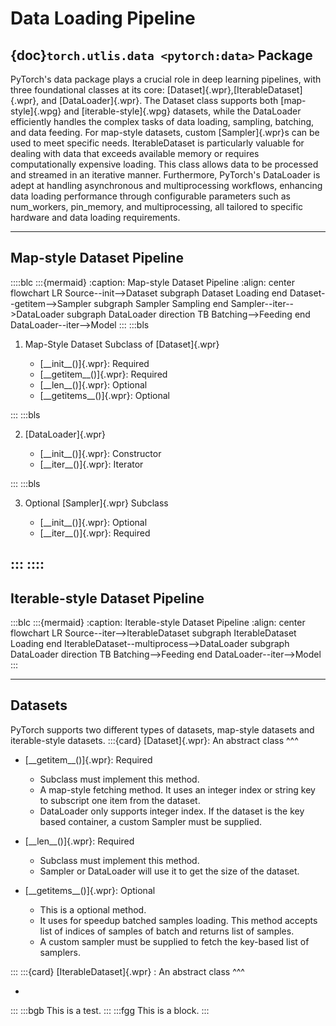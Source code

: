# Data Loading Pipeline

## {doc}`torch.utlis.data <pytorch:data>` Package

PyTorch's data package plays a crucial role in deep learning pipelines, with
three foundational classes at its core: [Dataset]{.wpr},[IterableDataset]{.wpr},
and [DataLoader]{.wpr}. The Dataset class supports both [map-style]{.wpg}
and [iterable-style]{.wpg} datasets, while the DataLoader efficiently
handles the complex tasks of data loading, sampling, batching, and data feeding.
For map-style datasets, custom [Sampler]{.wpr}s can be used to meet specific
needs. IterableDataset is particularly valuable for dealing with data that
exceeds available memory or requires computationally expensive loading.
This class allows data to be processed and streamed in an iterative manner.
Furthermore, PyTorch's DataLoader is adept at handling asynchronous and
multiprocessing workflows, enhancing data loading performance through
configurable parameters such as num_workers, pin_memory, and multiprocessing,
all tailored to specific hardware and data loading requirements.

---

## Map-style Dataset Pipeline

::::blc
:::{mermaid}
:caption: Map-style Dataset Pipeline
:align: center
flowchart LR
Source--init-->Dataset
subgraph Dataset
Loading
end
Dataset--getitem-->Sampler
subgraph Sampler
Sampling
end
Sampler--iter-->DataLoader
subgraph DataLoader
direction TB
Batching-->Feeding
end
DataLoader--iter-->Model
:::
:::bls

1. Map-Style Dataset Subclass of [Dataset]{.wpr}
    
    * [\_\_init\_\_()]{.wpr}: Required
    * [\_\_getitem\_\_()]{.wpr}: Required
    * [\_\_len\_\_()]{.wpr}: Optional
    * [\_\_getitems\_\_()]{.wpr}: Optional

:::
:::bls

2. [DataLoader]{.wpr}
    
    * [\_\_init\_\_()]{.wpr}: Constructor
    * [\_\_iter\_\_()]{.wpr}: Iterator

:::
:::bls

3. Optional [Sampler]{.wpr} Subclass
    
    * [\_\_init\_\_()]{.wpr}: Optional
    * [\_\_iter_\_()]{.wpr}: Required

:::
::::
---

## Iterable-style Dataset Pipeline

:::blc
:::{mermaid}
:caption: Iterable-style Dataset Pipeline
:align: center
flowchart LR
Source--iter-->IterableDataset
subgraph IterableDataset
Loading
end
IterableDataset--multiprocess-->DataLoader
subgraph DataLoader
direction TB
Batching-->Feeding
end
DataLoader--iter-->Model
:::

---

## Datasets

PyTorch supports two different types of datasets, map-style datasets and
iterable-style datasets.
:::{card}
[Dataset]{.wpr}: An abstract class
^^^

* [\_\_getitem\_\_()]{.wpr}: Required
    
    * Subclass must implement this method.
    * A map-style fetching method. It uses an integer index or string key to
      subscript one item from the dataset.
    * DataLoader only supports integer index. If the dataset is the key based
      container, a custom Sampler must be supplied.

* [\_\_len\_\_()]{.wpr}: Required
    
    * Subclass must implement this method.
    * Sampler or DataLoader will use it to get the size of the dataset.

* [\_\_getitems\_\_()]{.wpr}: Optional
    
    * This is a optional method.
    * It uses for speedup batched samples loading. This method accepts list of
      indices of samples of batch and returns list of samples.
    * A custom sampler must be supplied to fetch the key-based list of samplers.

:::
:::{card}
[IterableDataset]{.wpr} : An abstract class
^^^

*

:::
:::bgb
This is a test.
:::
:::fgg
This is a block.
:::